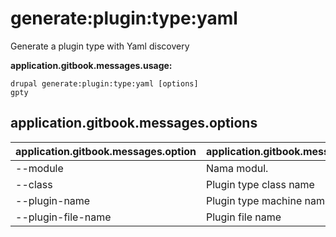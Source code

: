 # generate:plugin:type:yaml
Generate a plugin type with Yaml discovery

**application.gitbook.messages.usage:**
```
drupal generate:plugin:type:yaml [options]
gpty
```

## application.gitbook.messages.options
application.gitbook.messages.option | application.gitbook.messages.details
-------|-------------
--module | Nama modul.
--class | Plugin type class name
--plugin-name | Plugin type machine name
--plugin-file-name | Plugin file name
